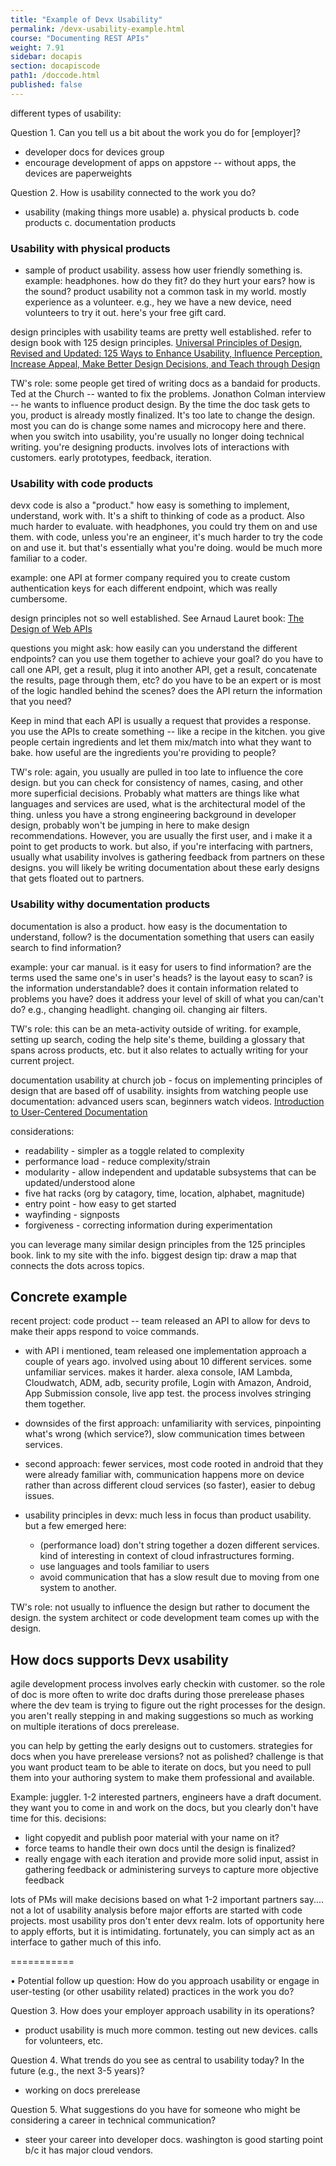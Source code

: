 ```yaml
---
title: "Example of Devx Usability"
permalink: /devx-usability-example.html
course: "Documenting REST APIs"
weight: 7.91
sidebar: docapis
section: docapiscode
path1: /doccode.html
published: false
---
```


different types of usability:

Question 1. Can you tell us a bit about the work you do for [employer]?
* developer docs for devices group
* encourage development of apps on appstore -- without apps, the devices are paperweights

Question 2. How is usability connected to the work you do?
* usability (making things more usable)
  a. physical products
  b. code products
  c. documentation products

### Usability with physical products

* sample of product usability. assess how user friendly something is. example: headphones. how do they fit? do they hurt your ears? how is the sound? product usability not a common task in my world. mostly experience as a volunteer. e.g., hey we have a new device, need volunteers to try it out. here's your free gift card.

design principles with usability teams are pretty well established. refer to design book with 125 design principles. [Universal Principles of Design, Revised and Updated: 125 Ways to Enhance Usability, Influence Perception, Increase Appeal, Make Better Design Decisions, and Teach through Design](https://www.amazon.com/Universal-Principles-Design-Revised-Updated/dp/1592535879)

TW's role: some people get tired of writing docs as a bandaid for products. Ted at the Church -- wanted to fix the problems. Jonathon Colman interview -- he wants to influence product design. By the time the doc task gets to you, product is already mostly finalized. It's too late to change the design. most you can do is change some names and microcopy here and there. when you switch into usability, you're usually no longer doing technical writing. you're designing products. involves lots of interactions with customers. early prototypes, feedback, iteration.

### Usability with code products

devx code is also a "product." how easy is something to implement, understand, work with. It's a shift to thinking of code as a product. Also much harder to evaluate. with headphones, you could try them on and use them. with code, unless you're an engineer, it's much harder to try the code on and use it. but that's essentially what you're doing. would be much more familiar to a coder.

example: one API at former company required you to create custom authentication keys for each different endpoint, which was really cumbersome.

design principles not so well established. See Arnaud Lauret book: [The Design of Web APIs](https://www.manning.com/books/the-design-of-web-apis)

questions you might ask: how easily can you understand the different endpoints? can you use them together to achieve your goal? do you have to call one API, get a result, plug it into another API, get a result, concatenate the results, page through them, etc? do you have to be an expert or is most of the logic handled behind the scenes? does the API return the information that you need?

Keep in mind that each API is usually a request that provides a response. you use the APIs to create something -- like a recipe in the kitchen. you give people certain ingredients and let them mix/match into what they want to bake. how useful are the ingredients you're providing to people?

TW's role: again, you usually are pulled in too late to influence the core design. but you can check for consistency of names, casing, and other more superficial decisions. Probably what matters are things like what languages and services are used, what is the architectural model of the thing. unless you have a strong engineering background in developer design, probably won't be jumping in here to make design recommendations. However, you are usually the first user, and i make it a point to get products to work. but also, if you're interfacing with partners, usually what usability involves is gathering feedback from partners on these designs. you will likely be writing documentation about these early designs that gets floated out to partners.

### Usability withy documentation products

documentation is also a product. how easy is the documentation to understand, follow? is the documentation something that users can easily search to find information?

example: your car manual. is it easy for users to find information? are the terms used the same one's in user's heads? is the layout easy to scan? is the information understandable? does it contain information related to problems you have? does it address your level of skill of what you can/can't do? e.g., changing headlight. changing oil. changing air filters.

TW's role: this can be an meta-activity outside of writing. for example, setting up search, coding the help site's theme, building a glossary that spans across products, etc. but it also relates to actually writing for your current project.

documentation usability at church job - focus on implementing principles of design that are based off of usability. insights from watching people use documentation: advanced users scan, beginners watch videos. [Introduction to User-Centered Documentation](https://idratherbewriting.com/ucd-introduction/)

considerations:
- readability - simpler as a toggle related to complexity
- performance load - reduce complexity/strain
- modularity - allow independent and updatable subsystems that can be updated/understood alone
- five hat racks (org by catagory, time, location, alphabet, magnitude)
- entry point - how easy to get started
- wayfinding - signposts
- forgiveness - correcting information during experimentation

you can leverage many similar design principles from the 125 principles book. link to my site with the info. biggest design tip: draw a map that connects the dots across topics.

## Concrete example

recent project: code product -- team released an API to allow for devs to make their apps respond to voice commands.

* with API i mentioned, team released one implementation approach a couple of years ago. involved using about 10 different services. some unfamiliar services. makes it harder. alexa console, IAM Lambda, Cloudwatch, ADM, adb, security profile, Login with Amazon, Android, App Submission console, live app test. the process involves stringing them together.

* downsides of the first approach: unfamiliarity with services, pinpointing what's wrong (which service?), slow communication times between services.

* second approach: fewer services, most code rooted in android that they were already familiar with, communication happens more on device rather than across different cloud services (so faster), easier to debug issues.

* usability principles in devx: much less in focus than product usability. but a few emerged here:
  - (performance load) don't string together a dozen different services. kind of interesting in context of cloud infrastructures forming.
  - use languages and tools familiar to users
  - avoid communication that has a slow result due to moving from one system to another.

TW's role: not usually to influence the design but rather to document the design. the system architect or code development team comes up with the design.

## How docs supports Devx usability

agile development process involves early checkin with customer. so the role of doc is more often to write doc drafts during those prerelease phases where the dev team is trying to figure out the right processes for the design. you aren't really stepping in and making suggestions so much as working on multiple iterations of docs prerelease.

you can help by getting the early designs out to customers. strategies for docs when you have prerelease versions? not as polished? challenge is that you want product team to be able to iterate on docs, but you need to pull them into your authoring system to make them professional and available.

Example: juggler. 1-2 interested partners, engineers have a draft document. they want you to come in and work on the docs, but you clearly don't have time for this. decisions:
- light copyedit and publish poor material with your name on it?
- force teams to handle their own docs until the design is finalized?
- really engage with each iteration and provide more solid input, assist in gathering feedback or administering surveys to capture more objective feedback

lots of PMs will make decisions based on what 1-2 important partners say.... not a lot of usability analysis before major efforts are started with code projects. most usability pros don't enter devx realm. lots of opportunity here to apply efforts, but it is intimidating. fortunately, you can simply act as an interface to gather much of this info.


===========

•	Potential follow up question: How do you approach usability or engage in user-testing (or other usability related) practices in the work you do?

Question 3. How does your employer approach usability in its operations?
- product usability is much more common. testing out new devices. calls for volunteers, etc.

Question 4. What trends do you see as central to usability today?  In the future (e.g., the next 3-5 years)?
- working on docs prerelease

Question 5. What suggestions do you have for someone who might be considering a career in technical communication?
- steer your career into developer docs. washington is good starting point b/c it has major cloud vendors.
